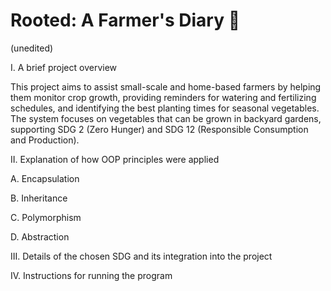 # Rooted: A Farmer's Diary 🌱
(unedited)

I. A brief project overview

  This project aims to assist small-scale and home-based farmers by helping them monitor crop growth, providing reminders for watering and fertilizing schedules, and identifying the best planting times for seasonal vegetables. The system focuses on vegetables that can be grown in backyard gardens, supporting SDG 2 (Zero Hunger) and SDG 12 (Responsible Consumption and Production).

II. Explanation of how OOP principles were applied

  A. Encapsulation
  
  B. Inheritance
  
  C. Polymorphism
  
  D. Abstraction

III. Details of the chosen SDG and its integration into the project

IV. Instructions for running the program
